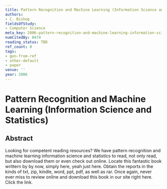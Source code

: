 ```yaml
---
title: Pattern Recognition and Machine Learning (Information Science and Statistics)
authors:
- C. Bishop
fieldsOfStudy:
- Computer Science
meta_key: 2006-pattern-recognition-and-machine-learning-information-science-and-statistics
numCitedBy: 8474
reading_status: TBD
ref_count: 0
tags:
- gen-from-ref
- other-default
- paper
venue: ''
year: 2006
---
```


# Pattern Recognition and Machine Learning (Information Science and Statistics)

## Abstract

Looking for competent reading resources? We have pattern recognition and machine learning information science and statistics to read, not only read, but also download them or even check out online. Locate this fantastic book writtern by by now, simply here, yeah just here. Obtain the reports in the kinds of txt, zip, kindle, word, ppt, pdf, as well as rar. Once again, never ever miss to review online and download this book in our site right here. Click the link.
